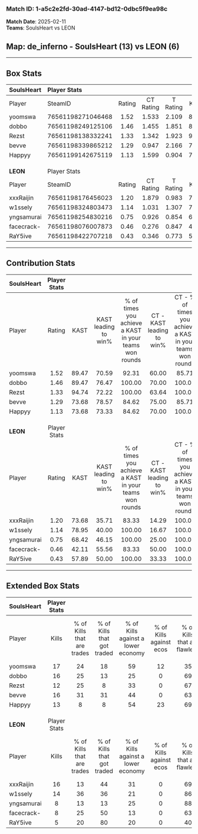 ### Match ID: 1-a5c2e2fd-30ad-4147-bd12-0dbc5f9ea98c  
**Match Date**: 2025-02-11  
**Teams**: SoulsHeart vs LEON  

## **Map**: de_inferno - SoulsHeart (13) vs LEON (6)  
---  

## Box Stats  

| **SoulsHeart** | Player Stats      |        |           |          |       |      |       |         |        |      |     |
| :- | :- | :-: | :-: | :-: | :-: | :-: | :-: | :-: | :-: | :-: | :-: |
| Player         | SteamID           | Rating | CT Rating | T Rating | KAST  | ADR  | Kills | Assists | Deaths | K/D  | HS% |
| yoomswa        | 76561198271046468 |  1.52  |   1.533   |  2.109   | 89.47 | 84.7 |  17   |    3    |   9    | 1.89 | 47  |
| dobbo          | 76561198249125106 |  1.46  |   1.455   |  1.851   | 89.47 | 89.6 |  16   |    8    |   11   | 1.45 | 25  |
| Rezst          | 76561198138332241 |  1.33  |   1.342   |  1.923   | 94.74 | 72.8 |  12   |    5    |   8    | 1.50 | 83  |
| bevve          | 76561198339865212 |  1.29  |   0.947   |  2.166   | 73.68 | 82.7 |  16   |    1    |   11   | 1.45 | 43  |
| Happyy         | 76561199142675119 |  1.13  |   1.599   |  0.904   | 73.68 | 79.6 |  13   |    4    |   12   | 1.08 | 38  |
|                |                   |        |           |          |       |      |       |         |        |      |     |
|                |                   |        |           |          |       |      |       |         |        |      |     |
|                |                   |        |           |          |       |      |       |         |        |      |     |
| **LEON**       | Player Stats      |        |           |          |       |      |       |         |        |      |     |
| Player         | SteamID           | Rating | CT Rating | T Rating | KAST  | ADR  | Kills | Assists | Deaths | K/D  | HS% |
| xxxRaijin      | 76561198176456023 |  1.20  |   1.879   |  0.983   | 73.68 | 88.1 |  16   |    3    |   15   | 1.07 | 43  |
| w1ssely        | 76561198324803473 |  1.14  |   1.031   |  1.307   | 78.95 | 60.6 |  14   |    2    |   12   | 1.17 | 57  |
| yngsamurai     | 76561198254830216 |  0.75  |   0.926   |  0.854   | 68.42 | 49.6 |   8   |    5    |   13   | 0.62 | 12  |
| facecrack-     | 76561198076007873 |  0.46  |   0.276   |  0.847   | 42.11 | 61.5 |   8   |    7    |   18   | 0.44 | 62  |
| RaY5ive        | 76561198422707218 |  0.43  |   0.346   |  0.773   | 57.89 | 44.8 |   5   |    4    |   16   | 0.31 | 80  |
---  

## Contribution Stats  

| **SoulsHeart** | Player Stats |       |                      |                                                        |                           |                                                             |                          |                                                            |
| :- | :-: | :-: | :-: | :-: | :-: | :-: | :-: | :-: |
| Player         |    Rating    | KAST  | KAST leading to win% | % of times you achieve a KAST in your teams won rounds | CT - KAST leading to win% | CT - % of times you achieve a KAST in your teams won rounds | T - KAST leading to win% | T - % of times you achieve a KAST in your teams won rounds |
| yoomswa        |     1.52     | 89.47 |        70.59         |                         92.31                          |           60.00           |                            85.71                            |          85.71           |                           100.00                           |
| dobbo          |     1.46     | 89.47 |        76.47         |                         100.00                         |           70.00           |                           100.00                            |          85.71           |                           100.00                           |
| Rezst          |     1.33     | 94.74 |        72.22         |                         100.00                         |           63.64           |                           100.00                            |          85.71           |                           100.00                           |
| bevve          |     1.29     | 73.68 |        78.57         |                         84.62                          |           75.00           |                            85.71                            |          83.33           |                           83.33                            |
| Happyy         |     1.13     | 73.68 |        73.33         |                         84.62                          |           70.00           |                           100.00                            |          80.00           |                           66.67                            |
|                |              |       |                      |                                                        |                           |                                                             |                          |                                                            |
|                |              |       |                      |                                                        |                           |                                                             |                          |                                                            |
|                |              |       |                      |                                                        |                           |                                                             |                          |                                                            |
| **LEON**       | Player Stats |       |                      |                                                        |                           |                                                             |                          |                                                            |
| Player         |    Rating    | KAST  | KAST leading to win% | % of times you achieve a KAST in your teams won rounds | CT - KAST leading to win% | CT - % of times you achieve a KAST in your teams won rounds | T - KAST leading to win% | T - % of times you achieve a KAST in your teams won rounds |
| xxxRaijin      |     1.20     | 73.68 |        35.71         |                         83.33                          |           14.29           |                           100.00                            |          57.14           |                           80.00                            |
| w1ssely        |     1.14     | 78.95 |        40.00         |                         100.00                         |           16.67           |                           100.00                            |          55.56           |                           100.00                           |
| yngsamurai     |     0.75     | 68.42 |        46.15         |                         100.00                         |           25.00           |                           100.00                            |          55.56           |                           100.00                           |
| facecrack-     |     0.46     | 42.11 |        55.56         |                         83.33                          |           50.00           |                           100.00                            |          57.14           |                           80.00                            |
| RaY5ive        |     0.43     | 57.89 |        50.00         |                         100.00                         |           33.33           |                           100.00                            |          55.56           |                           100.00                           |
---  

## Extended Box Stats  

| **SoulsHeart** | Player Stats |                            |                            |                                    |                         |                              |                                 |        |                             |                                     |                          |                               |                            |
| :- | :-: | :-: | :-: | :-: | :-: | :-: | :-: | :-: | :-: | :-: | :-: | :-: | :-: |
| Player         |    Kills     | % of Kills that are trades | % of Kills that got traded | % of Kills against a lower economy | % of Kills against ecos | % of Kills that are flawless | % of Kills that are close duels | Deaths | % of Deaths that get traded | % of Deaths against a lower economy | % of Deaths against ecos | % of Deaths that are flawless | % of Deaths that are close |
| yoomswa        |      17      |             24             |             18             |                 59                 |           12            |              35              |               29                |   9    |             67              |                 33                  |            0             |              78               |             11             |
| dobbo          |      16      |             25             |             13             |                 25                 |            0            |              69              |                6                |   11   |             27              |                 45                  |            0             |              64               |             27             |
| Rezst          |      12      |             25             |             8              |                 33                 |            0            |              67              |               17                |   8    |             75              |                 50                  |            13            |              50               |             13             |
| bevve          |      16      |             31             |             31             |                 44                 |            0            |              63              |                6                |   11   |             18              |                 36                  |            9             |              82               |             18             |
| Happyy         |      13      |             8              |             8              |                 54                 |           23            |              69              |                8                |   12   |             33              |                 50                  |            0             |              83               |             17             |
|                |              |                            |                            |                                    |                         |                              |                                 |        |                             |                                     |                          |                               |                            |
|                |              |                            |                            |                                    |                         |                              |                                 |        |                             |                                     |                          |                               |                            |
|                |              |                            |                            |                                    |                         |                              |                                 |        |                             |                                     |                          |                               |                            |
| **LEON**       | Player Stats |                            |                            |                                    |                         |                              |                                 |        |                             |                                     |                          |                               |                            |
| Player         |    Kills     | % of Kills that are trades | % of Kills that got traded | % of Kills against a lower economy | % of Kills against ecos | % of Kills that are flawless | % of Kills that are close duels | Deaths | % of Deaths that get traded | % of Deaths against a lower economy | % of Deaths against ecos | % of Deaths that are flawless | % of Deaths that are close |
| xxxRaijin      |      16      |             13             |             44             |                 31                 |            0            |              69              |               19                |   15   |             13              |                 13                  |            0             |              47               |             27             |
| w1ssely        |      14      |             36             |             36             |                 21                 |            0            |              86              |                7                |   12   |              8              |                 17                  |            0             |              67               |             17             |
| yngsamurai     |      8       |             13             |             13             |                 25                 |            0            |              88              |               25                |   13   |             23              |                 15                  |            0             |              77               |             8              |
| facecrack-     |      8       |             25             |             50             |                 13                 |            0            |              63              |               25                |   18   |             17              |                 17                  |            0             |              56               |             11             |
| RaY5ive        |      5       |             20             |             80             |                 20                 |            0            |              40              |               20                |   16   |             19              |                 19                  |            0             |              56               |             6              |
